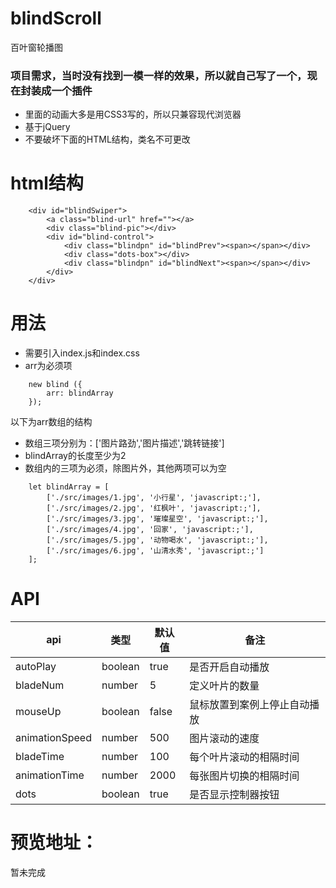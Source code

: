 # blindScroll
百叶窗轮播图
### 项目需求，当时没有找到一模一样的效果，所以就自己写了一个，现在封装成一个插件
- 里面的动画大多是用CSS3写的，所以只兼容现代浏览器
- 基于jQuery
- 不要破坏下面的HTML结构，类名不可更改

# html结构
```
    <div id="blindSwiper">
        <a class="blind-url" href=""></a>
        <div class="blind-pic"></div>
        <div id="blind-control">
            <div class="blindpn" id="blindPrev"><span></span></div>
            <div class="dots-box"></div>
            <div class="blindpn" id="blindNext"><span></span></div>
        </div>
    </div>
```

# 用法
- 需要引入index.js和index.css
- arr为必须项
```
    new blind ({
        arr: blindArray
    });
```
以下为arr数组的结构
- 数组三项分别为：['图片路劲','图片描述','跳转链接']
- blindArray的长度至少为2
- 数组内的三项为必须，除图片外，其他两项可以为空
```
    let blindArray = [
        ['./src/images/1.jpg', '小行星', 'javascript:;'],
        ['./src/images/2.jpg', '红枫叶', 'javascript:;'],
        ['./src/images/3.jpg', '璀璨星空', 'javascript:;'],
        ['./src/images/4.jpg', '回家', 'javascript:;'],
        ['./src/images/5.jpg', '动物喝水', 'javascript:;'],
        ['./src/images/6.jpg', '山清水秀', 'javascript:;']
    ];
```

# API
api  | 类型 | 默认值 | 备注
---- | --- | --- | --- 
autoPlay | boolean | true | 是否开启自动播放
bladeNum |  number | 5 | 定义叶片的数量
mouseUp |  boolean | false | 鼠标放置到案例上停止自动播放
animationSpeed |  number | 500 | 图片滚动的速度
bladeTime |  number | 100 | 每个叶片滚动的相隔时间
animationTime |  number | 2000 | 每张图片切换的相隔时间
dots |  boolean | true | 是否显示控制器按钮


# 预览地址：
暂未完成